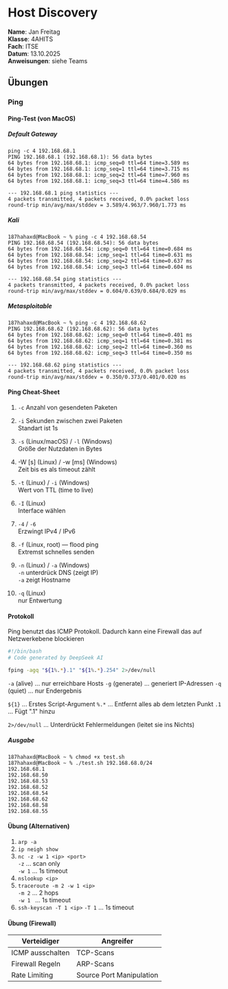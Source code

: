 # Host Discovery

**Name**: Jan Freitag   
**Klasse**: 4AHITS   
**Fach**: ITSE   
**Datum**: 13.10.2025   
**Anweisungen**: siehe Teams

## Übungen

### Ping

#### Ping-Test (von MacOS)

##### Default Gateway

```shell
ping -c 4 192.168.68.1 
PING 192.168.68.1 (192.168.68.1): 56 data bytes
64 bytes from 192.168.68.1: icmp_seq=0 ttl=64 time=3.589 ms
64 bytes from 192.168.68.1: icmp_seq=1 ttl=64 time=3.715 ms
64 bytes from 192.168.68.1: icmp_seq=2 ttl=64 time=7.960 ms
64 bytes from 192.168.68.1: icmp_seq=3 ttl=64 time=4.586 ms

--- 192.168.68.1 ping statistics ---
4 packets transmitted, 4 packets received, 0.0% packet loss
round-trip min/avg/max/stddev = 3.589/4.963/7.960/1.773 ms
```



##### Kali

```shell
187hahaxd@MacBook ~ % ping -c 4 192.168.68.54
PING 192.168.68.54 (192.168.68.54): 56 data bytes
64 bytes from 192.168.68.54: icmp_seq=0 ttl=64 time=0.684 ms
64 bytes from 192.168.68.54: icmp_seq=1 ttl=64 time=0.631 ms
64 bytes from 192.168.68.54: icmp_seq=2 ttl=64 time=0.637 ms
64 bytes from 192.168.68.54: icmp_seq=3 ttl=64 time=0.604 ms

--- 192.168.68.54 ping statistics ---
4 packets transmitted, 4 packets received, 0.0% packet loss
round-trip min/avg/max/stddev = 0.604/0.639/0.684/0.029 ms
```

##### Metasploitable

```shell
187hahaxd@MacBook ~ % ping -c 4 192.168.68.62
PING 192.168.68.62 (192.168.68.62): 56 data bytes
64 bytes from 192.168.68.62: icmp_seq=0 ttl=64 time=0.401 ms
64 bytes from 192.168.68.62: icmp_seq=1 ttl=64 time=0.381 ms
64 bytes from 192.168.68.62: icmp_seq=2 ttl=64 time=0.360 ms
64 bytes from 192.168.68.62: icmp_seq=3 ttl=64 time=0.350 ms

--- 192.168.68.62 ping statistics ---
4 packets transmitted, 4 packets received, 0.0% packet loss
round-trip min/avg/max/stddev = 0.350/0.373/0.401/0.020 ms
```

#### Ping Cheat-Sheet

1. `-c` Anzahl von gesendeten Paketen   

2. `-i` Sekunden zwischen zwei Paketen  
   Standart ist 1s

3. `-s` (Linux/macOS) / `-l`  (Windows)  
    Größe der Nutzdaten in Bytes

4. -W [s] (Linux) / -w [ms] (Windows)  
    Zeit bis es als timeout zählt

5. `-t` (Linux) / `-i` (Windows)  
    Wert von TTL (time to live)

6. `-I` (Linux)  
    Interface wählen

7. `-4` / `-6`  
    Erzwingt IPv4 / IPv6

8. `-f` (Linux, root) — flood ping   
    Extremst schnelles senden 

9. `-n` (Linux) / `-a` (Windows)  
    `-n` unterdrück DNS (zeigt IP)  
    `-a` zeigt Hostname

10. `-q` (Linux)  
    nur Entwertung 

#### Protokoll

Ping benutzt das ICMP Protokoll. Dadurch kann eine Firewall das auf Netzwerkebene blockieren

```bash
#!/bin/bash
# Code generated by DeepSeek AI

fping -agq "${1%.*}.1" "${1%.*}.254" 2>/dev/null
```

`-a` (alive) ... nur erreichbare Hosts
`-g` (generate) ... generiert IP-Adressen
`-q` (quiet) ... nur Endergebnis

`${1}` ... Erstes Script-Argument
`%.*` ... Entfernt alles ab dem letzten Punkt
`.1` ... Fügt ".1" hinzu

`2>/dev/null` ... Unterdrückt Fehlermeldungen (leitet sie ins Nichts)

##### Ausgabe

```shell
187hahaxd@MacBook ~ % chmod +x test.sh         
187hahaxd@MacBook ~ % ./test.sh 192.168.68.0/24
192.168.68.1
192.168.68.50
192.168.68.53
192.168.68.52
192.168.68.54
192.168.68.62
192.168.68.58
192.168.68.55
```

#### Übung (Alternativen)

1. `arp -a`
2. `ip neigh show`
3. `nc -z -w 1 <ip> <port>`   
   `-z` ... scan only  
   `-w 1` ... 1s timeout
4. `nslookup <ip>`
5. `traceroute -m 2 -w 1 <ip>`  
   `-m 2` ... 2 hops  
   `-w 1 ` ... 1s timeout
6. `ssh-keyscan -T 1 <ip>`
   `-T 1` ... 1s timeout

#### Übung (Firewall)

| Verteidiger      | Angreifer                |
| ---------------- | ------------------------ |
| ICMP ausschalten | TCP-Scans                |
| Firewall Regeln  | ARP-Scans                |
| Rate Limiting    | Source Port Manipulation |

